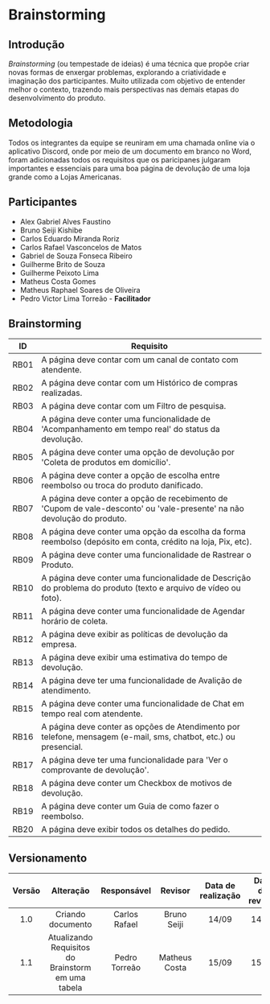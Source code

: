# Brainstorming

## Introdução

_Brainstorming_ (ou tempestade de ideias) é uma técnica que propõe criar novas formas de enxergar problemas, explorando a criatividade e imaginação dos participantes. Muito utilizada com objetivo de entender melhor o contexto, trazendo mais perspectivas nas demais etapas do desenvolvimento do produto.

## Metodologia

Todos os integrantes da equipe se reuniram em uma chamada online via o aplicativo Discord, onde por meio de um documento em branco no Word, foram adicionadas todos os requisitos que os paricipanes julgaram importantes e essenciais para uma boa página de devolução de uma loja grande como a Lojas Americanas.

## Participantes

- Alex Gabriel Alves Faustino
- Bruno Seiji Kishibe
- Carlos Eduardo Miranda Roriz
- Carlos Rafael Vasconcelos de Matos
- Gabriel de Souza Fonseca Ribeiro
- Guilherme Brito de Souza
- Guilherme Peixoto Lima
- Matheus Costa Gomes
- Matheus Raphael Soares de Oliveira
- Pedro Victor Lima Torreão - **Facilitador**

## Brainstorming

| ID | Requisito |
| ---- | ---------- |
| RB01 | A página deve contar com um canal de contato com atendente. |
| RB02 | A página deve contar com um Histórico de compras realizadas. |
| RB03 | A página deve contar com um Filtro de pesquisa. |
| RB04 | A página deve conter uma funcionalidade de 'Acompanhamento em tempo real' do status da devolução. |
| RB05 | A página deve conter uma opção de devolução por 'Coleta de produtos em domicílio'. |
| RB06 | A página deve conter a opção de escolha entre reembolso ou troca do produto danificado. |
| RB07 | A página deve conter a opção de recebimento de 'Cupom de vale-desconto' ou 'vale-presente' na não devolução do produto. |
| RB08 | A página deve conter uma opção da escolha da forma reembolso (depósito em conta, crédito na loja, Pix, etc). |
| RB09 | A página deve conter uma funcionalidade de Rastrear o Produto. |
| RB10 | A página deve conter uma funcionalidade de Descrição do problema do produto (texto e arquivo de vídeo ou foto). |
| RB11 | A página deve conter uma funcionalidade de Agendar horário de coleta. |
| RB12 | A página deve exibir as políticas de devolução da empresa. |
| RB13 | A página deve exibir uma estimativa do tempo de devolução. |
| RB14 | A página deve ter uma funcionalidade de Avalição de atendimento. |
| RB15 | A página deve conter uma funcionalidade de Chat em tempo real com atendente. |
| RB16 | A página deve conter as opções de Atendimento por telefone, mensagem (e-mail, sms, chatbot, etc.) ou presencial. |
| RB17 | A página deve ter uma funcionalidade para 'Ver o comprovante de devolução'. |
| RB18 | A página deve conter um Checkbox de motivos de devolução. |
| RB19 | A página deve conter um Guia de como fazer o reembolso. |
| RB20 | A página deve exibir todos os detalhes do pedido. |

## Versionamento

| Versão |     Alteração     |  Responsável  | Revisor | Data de realização | Data de revisão
| :----: | :---------------: | :-----------: | :-----: | :---: | :---:
|  1.0   | Criando documento | Carlos Rafael | Bruno Seiji | 14/09 | 14/09
|  1.1   | Atualizando Requisitos do Brainstorm em uma tabela| Pedro Torreão | Matheus Costa | 15/09 | 15/09
